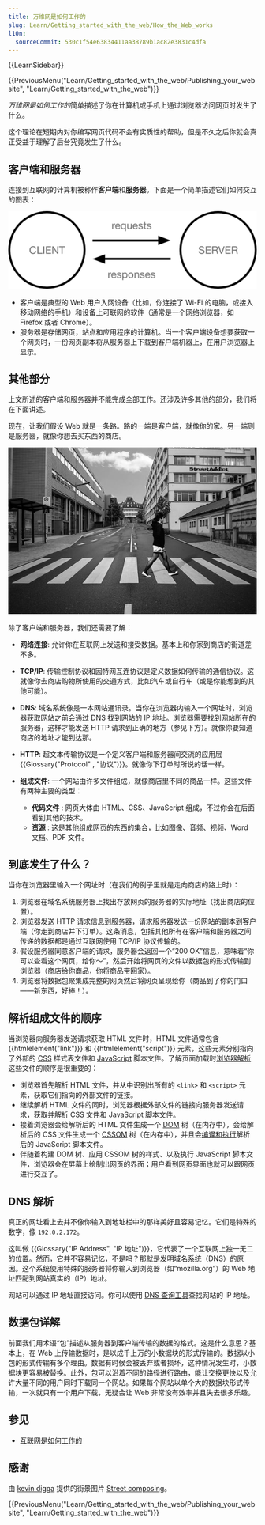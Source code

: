 ```yaml
---
title: 万维网是如何工作的
slug: Learn/Getting_started_with_the_web/How_the_Web_works
l10n:
  sourceCommit: 530c1f54e63834411aa38789b1ac82e3831c4dfa
---
```


{{LearnSidebar}}

{{PreviousMenu("Learn/Getting_started_with_the_web/Publishing_your_website", "Learn/Getting_started_with_the_web")}}

*万维网是如何工作的*简单描述了你在计算机或手机上通过浏览器访问网页时发生了什么。

这个理论在短期内对你编写网页代码不会有实质性的帮助，但是不久之后你就会真正受益于理解了后台究竟发生了什么。

## 客户端和服务器

连接到互联网的计算机被称作**客户端**和**服务器**。下面是一个简单描述它们如何交互的图表：

![两个圆圈代表客户端和服务器。带有请求标签的箭头是指从客户端到服务器，带有相应标签的箭头是指从服务器到客户端](simple-client-server.png)

- 客户端是典型的 Web 用户入网设备（比如，你连接了 Wi-Fi 的电脑，或接入移动网络的手机）和设备上可联网的软件（通常是一个网络浏览器，如 Firefox 或者 Chrome）。
- 服务器是存储网页，站点和应用程序的计算机。当一个客户端设备想要获取一个网页时，一份网页副本将从服务器上下载到客户端机器上，在用户浏览器上显示。

## 其他部分

上文所述的客户端和服务器并不能完成全部工作。还涉及许多其他的部分，我们将在下面讲述。

现在，让我们假设 Web 就是一条路。路的一端是客户端，就像你的家。另一端则是服务器，就像你想去买东西的商店。

![一张正在穿过斑马线的行人的黑白照片](road.jpg)

除了客户端和服务器，我们还需要了解：

- **网络连接**: 允许你在互联网上发送和接受数据。基本上和你家到商店的街道差不多。
- **TCP/IP**: 传输控制协议和因特网互连协议是定义数据如何传输的通信协议。这就像你去商店购物所使用的交通方式，比如汽车或自行车（或是你能想到的其他可能）。
- **DNS**: 域名系统像是一本网站通讯录。当你在浏览器内输入一个网址时，浏览器获取网站之前会通过 DNS 找到网站的 IP 地址。浏览器需要找到网站所在的服务器，这样才能发送 HTTP 请求到正确的地方（参见下方）。就像你要知道商店的地址才能到达那。
- **HTTP**: 超文本传输协议是一个定义客户端和服务器间交流的应用层{{Glossary("Protocol" , "协议")}}。就像你下订单时所说的话一样。
- **组成文件**: 一个网站由许多文件组成，就像商店里不同的商品一样。这些文件有两种主要的类型：

  - **代码文件** : 网页大体由 HTML、CSS、JavaScript 组成，不过你会在后面看到其他的技术。
  - **资源** : 这是其他组成网页的东西的集合，比如图像、音频、视频、Word 文档、PDF 文件。

## 到底发生了什么？

当你在浏览器里输入一个网址时（在我们的例子里就是走向商店的路上时）：

1. 浏览器在域名系统服务器上找出存放网页的服务器的实际地址（找出商店的位置）。
2. 浏览器发送 HTTP 请求信息到服务器，请求服务器发送一份网站的副本到客户端（你走到商店并下订单）。这条消息，包括其他所有在客户端和服务器之间传递的数据都是通过互联网使用 TCP/IP 协议传输的。
3. 假设服务器同意客户端的请求，服务器会返回一个“200 OK”信息，意味着“你可以查看这个网页，给你～”，然后开始将网页的文件以数据包的形式传输到浏览器（商店给你商品，你将商品带回家）。
4. 浏览器将数据包聚集成完整的网页然后将网页呈现给你（商品到了你的门口——新东西，好棒！）。

## 解析组成文件的顺序

当浏览器向服务器发送请求获取 HTML 文件时，HTML 文件通常包含 {{htmlelement("link")}} 和 {{htmlelement("script")}} 元素，这些元素分别指向了外部的 [CSS](/zh-CN/docs/Learn/CSS) 样式表文件和 [JavaScript](/zh-CN/docs/Learn/JavaScript) 脚本文件。了解页面加载时[浏览器解析](/zh-CN/docs/Web/Performance/How_browsers_work#解析)这些文件的顺序是很重要的：

- 浏览器首先解析 HTML 文件，并从中识别出所有的 `<link>` 和 `<script>` 元素，获取它们指向的外部文件的链接。
- 继续解析 HTML 文件的同时，浏览器根据外部文件的链接向服务器发送请求，获取并解析 CSS 文件和 JavaScript 脚本文件。
- 接着浏览器会给解析后的 HTML 文件生成一个 [DOM](/zh-CN/docs/Web/API/Document_Object_Model) 树（在内存中），会给解析后的 CSS 文件生成一个 [CSSOM](/zh-CN/docs/Glossary/CSSOM) 树（在内存中），并且会[编译和执行](/zh-CN/docs/Web/Performance/How_browsers_work#javascript_编译)解析后的 JavaScript 脚本文件。
- 伴随着构建 DOM 树、应用 CSSOM 树的样式、以及执行 JavaScript 脚本文件，浏览器会在屏幕上绘制出网页的界面；用户看到网页界面也就可以跟网页进行交互了。

## DNS 解析

真正的网址看上去并不像你输入到地址栏中的那样美好且容易记忆。它们是特殊的数字，像 `192.0.2.172`。

这叫做 {{Glossary("IP Address", "IP 地址")}}，它代表了一个互联网上独一无二的位置。然而，它并不容易记忆，不是吗？那就是发明域名系统（DNS）的原因。这个系统使用特殊的服务器将你输入到浏览器（如“mozilla.org”）的 Web 地址匹配到网站真实的（IP）地址。

网站可以通过 IP 地址直接访问。你可以使用 [DNS 查询工具](https://www.nslookup.io/website-to-ip-lookup/)查找网站的 IP 地址。

## 数据包详解

前面我们用术语“包”描述从服务器到客户端传输的数据的格式。这是什么意思？基本上，在 Web 上传输数据时，是以成千上万的小数据块的形式传输的。数据以小包的形式传输有多个理由。数据有时候会被丢弃或者损坏，这种情况发生时，小数据块更容易被替换。此外，包可以沿着不同的路径进行路由，能让交换更快以及允许大量不同的用户同时下载同一个网站。如果每个网站以单个大的数据块形式传输，一次就只有一个用户下载，无疑会让 Web 非常没有效率并且失去很多乐趣。

## 参见

- [互联网是如何工作的](/zh-CN/docs/Learn/Common_questions/Web_mechanics/How_does_the_Internet_work)

## 感谢

由 [kevin digga](https://www.pinterest.com/kevindigga/) 提供的街景图片 [Street composing](https://www.pinterest.com/pin/400538960580676851/)。

{{PreviousMenu("Learn/Getting_started_with_the_web/Publishing_your_website", "Learn/Getting_started_with_the_web")}}
